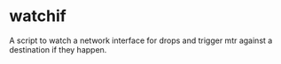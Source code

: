 # watchif
A script to watch a network interface for drops and trigger mtr against a destination if they happen. 
